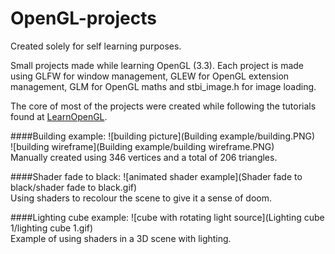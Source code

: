 # OpenGL-projects

Created solely for self learning purposes.

Small projects made while learning OpenGL (3.3). Each project is made using GLFW for window management, 
GLEW for OpenGL extension management, GLM for OpenGL maths and stbi_image.h for image loading.  

The core of most of the projects were created while following the tutorials found at [LearnOpenGL](http://learnOpenGL.com).  

####Building example:
![building picture](Building example/building.PNG)  
![building wireframe](Building example/building wireframe.PNG)  
Manually created using 346 vertices and a total of 206 triangles.  
  
####Shader fade to black:
![animated shader example](Shader fade to black/shader fade to black.gif)  
Using shaders to recolour the scene to give it a sense of doom.  

####Lighting cube example:
![cube with rotating light source](Lighting cube 1/lighting cube 1.gif)  
Example of using shaders in a 3D scene with lighting.
